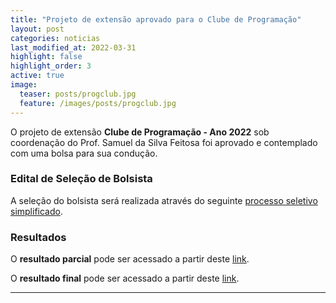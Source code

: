 ```yaml
---
title: "Projeto de extensão aprovado para o Clube de Programação"
layout: post
categories: noticias
last_modified_at: 2022-03-31
highlight: false
highlight_order: 3
active: true
image:
  teaser: posts/progclub.jpg
  feature: /images/posts/progclub.jpg
---
```


O projeto de extensão **Clube de Programação - Ano 2022** sob coordenação do Prof. Samuel da Silva Feitosa foi aprovado e contemplado com uma bolsa para sua condução.

### Edital de Seleção de Bolsista

A seleção do bolsista será realizada através do seguinte [processo seletivo simplificado](https://drive.google.com/file/d/1Ax-dOPBNfMWsi93F7ayjVr7S07b5lPde/view?usp=sharing).

### Resultados

O **resultado parcial** pode ser acessado a partir deste [link](https://drive.google.com/file/d/19eZO7J66YH4EtS0fp1buMhuBnud3F9b4/view?usp=sharing).

O **resultado final** pode ser acessado a partir deste [link](https://drive.google.com/file/d/1A-UAZQi7A0DlXkLuY9sv10uyeEWmhnB8/view?usp=sharing).

---
